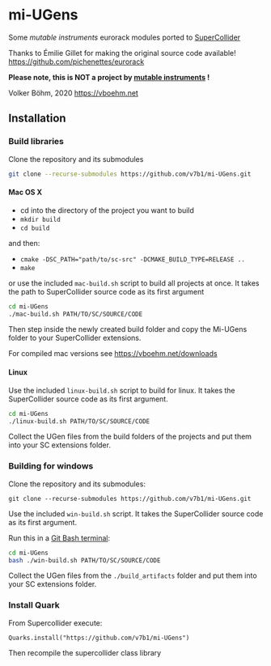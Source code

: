 # mi-UGens

Some *mutable instruments* eurorack modules ported to [SuperCollider](https://supercollider.github.io/)

Thanks to Émilie Gillet for making the original source code available!
https://github.com/pichenettes/eurorack

**Please note, this is NOT a project by [mutable instruments](https://mutable-instruments.net/) !**

Volker Böhm, 2020
https://vboehm.net

## Installation

### Build libraries

Clone the repository and its submodules
```bash
git clone --recurse-submodules https://github.com/v7b1/mi-UGens.git
```

#### Mac OS X
- cd into the directory of the project you want to build
- `mkdir build`
- `cd build`

and then:

- `cmake -DSC_PATH="path/to/sc-src" -DCMAKE_BUILD_TYPE=RELEASE ..`
- `make`

or use the included `mac-build.sh` script to build all projects at once. It takes the path to SuperCollider source code as its first argument

```bash
cd mi-UGens
./mac-build.sh PATH/TO/SC/SOURCE/CODE
```

Then step inside the newly created build folder and copy the Mi-UGens folder to your SuperCollider extensions.

For compiled mac versions see https://vboehm.net/downloads

#### Linux

Use the included `linux-build.sh` script to build for linux. It takes the SuperCollider source code as its first argument.

```bash
cd mi-UGens
./linux-build.sh PATH/TO/SC/SOURCE/CODE
```

Collect the UGen files from the build folders of the projects and put them into your SC extensions folder.

### Building for windows

Clone the repository and its submodules:

`git clone --recurse-submodules https://github.com/v7b1/mi-UGens.git`

Use the included `win-build.sh` script. It takes the SuperCollider source code as its first argument.

Run this in a [Git Bash terminal](https://git-scm.com/download/win):

```bash
cd mi-UGens
bash ./win-build.sh PATH/TO/SC/SOURCE/CODE
```

Collect the UGen files from the `./build_artifacts` folder and put them into your SC extensions folder.

### Install Quark

From Supercollider execute:
```
Quarks.install("https://github.com/v7b1/mi-UGens")
```

Then recompile the supercollider class library